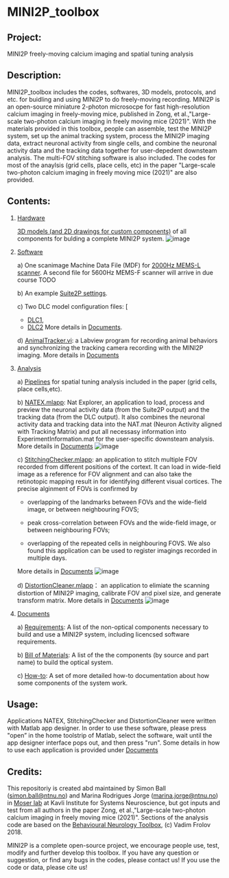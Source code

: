 # MINI2P_toolbox 
 
## Project:

MINI2P freely-moving calcium imaging and spatial tuning analysis

## Description: 

MINI2P_toolbox includes the codes, softwares, 3D models, protocols, and etc. for buidling and using MINI2P to do freely-moving recording. MINI2P is an open-source miniature 2-photon microsocpe for fast high-resolution calcium imaging in freely-moving mice, published in Zong, et al.,"Large-scale two-photon calcium imaging in freely moving mice (2021)". With the materials provided in this toolbox, people can assemble, test the MINI2P system, set up the animal tracking system, process the MINI2P imaging data, extract neuronal activity from single cells, and combine the neuronal activity data and the tracking data together for user-depedent downsteam analysis. The multi-FOV stitching software is also included. The codes for most of the anaylsis (grid cells, place cells, etc) in the paper "Large-scale two-photon calcium imaging in freely moving mice (2021)" are also provided.

## Contents: 

1) [Hardware](Hardware)

      [3D models (and 2D drawings for custom components)](Hardware) of all components for bulding a complete MINI2P system.
![image](https://user-images.githubusercontent.com/43905023/127703645-a6ea03ea-c1aa-4eaa-a9fd-1e6e75a082ed.png)



2) [Software](Software) 
      
      a) One scanimage Machine Data File (MDF) for [2000Hz MEMS-L scanner](Software/SI%20settings/Machine_Data_File_2000Hz.m). A second file for  5600Hz MEMS-F scanner will arrive in due course TODO
      
      b) An example [Suite2P settings](Software/Suite2P%20options/GCaMP6S_P2_C1_7.25Hz_MEC.npy).
      
      c) Two DLC model configuration files: [
      * [DLC1](Software/DLC%20model%20options/DLC1.yaml),
      * [DLC2](Software/DLC%20model%20options/DLC2.yaml)
      More details in [Documents](Documents/DeepLabCut-trained-Models.md).
      
      d) [AnimalTracker.vi](Software/AnimalTracker): a Labview program for recording animal behaviors and synchronizing the tracking camera recording with the MINI2P imaging. More details in [Documents](Documents/AnimalTracker.vi.md)

3) [Analysis](Analysis)

      a) [Pipelines](/Analysis/Pipeline) for spatial tuning analysis included in the paper (grid cells, place cells,etc).

      b) [NATEX.mlapp](/Analysis/Applications/NATEX): Nat Explorer, an application to load, process and preview the neuronal activity data (from the Suite2P output) and the tracking data (from the DLC output). It also combines the neuronal activity data and tracking data into the NAT.mat (Neuron Activity aligned with Tracking Matrix) and put all necessasy information into ExperimentInformation.mat for the user-specific downsteam analysis. More details in [Documents](Documents/NATEX.mlapp.md) 
      ![image](Analysis/Applications/NATEX/NATEX%20operation_speedup.gif)

      c) [StitchingChecker.mlapp](Analysis/Applications/StitchingChecker): an application to stitch multiple FOV recorded from different positions of the cortext. It can load in wide-field image as a reference for FOV alignment and can also take the retinotopic mapping result in for identifying different visual cortices. The precise alginment of FOVs is confirmed by 
      
      * overlapping of the landmarks between FOVs and the wide-field image, or between neighbouring FOVS; 
        
      * peak cross-correlation between FOVs and the wide-field image, or between neighbouring FOVs;
        
      * overlapping of the repeated cells in neighbouring FOVS. We also found this application can be used to register imagings recorded in multiple days. 
          
      More details in [Documents](DocumentsStitchingChecker.mlapp.md)
     ![image](Analysis/Applications/StitchingChecker/StitchingChecker%20operation_overview.gif)

     d) [DistortionCleaner.mlapp](Analysis/Applications/DistortionCleaner)： an application to elimiate the scanning distortion of MINI2P imaging, calibrate FOV and pixel size, and generate transform matrix. More details in [Documents](Documents/DistortionCleaner.mlapp.md)
     ![image](https://user-images.githubusercontent.com/43905023/127650948-b8ef7cc8-8c40-49b2-b374-dba90cc2844a.png)

4) [Documents](Documents)

    a) [Requirements](Documents/requirements.md): A list of the non-optical components necessary to build and use a MINI2P system, including licencsed software requirements. 
    
    b) [Bill of Materials](Documents/bill-of-materials.docx): A list of the the components (by source and part name) to build the optical system.
    
    c) [How-to](Documents/readme.md): A set of more detailed how-to documentation about how some components of the system work. 


## Usage:

  Applications NATEX, StitchingChecker and DistortionCleaner were written with Matlab app designer. In order to use these software, please press "open” in the home toolstrip of Matlab, select the software, wait until the app designer interface pops out, and then press "run". Some details in how to use each application is provided under [Documents](Documents/readme.md)


## Credits: 

This repositoriy is created abd maintained by Simon Ball (simon.ball@ntnu.no) and Marina Rodrigues Jorge (marina.jorge@ntnu.no) in [Moser lab](https://www.ntnu.edu/kavli/moser-group#/view/about) at Kavli Institute for Systems Neuroscience, but got inputs and test from all authors in the paper Zong, et al.,"Large-scale two-photon calcium imaging in freely moving mice (2021)". Sections of the analysis code are based on the [Behavioural Neurology Toolbox](https://bitbucket.org/cnc-ntnu/bnt), (c) Vadim Frolov 2018.

MINI2P is a complete open-source project, we encourage people use, test, modify and further develop this toolbox. If you have any question or suggestion, or find any bugs in the codes, please contact us! If you use the code or data, please cite us!
